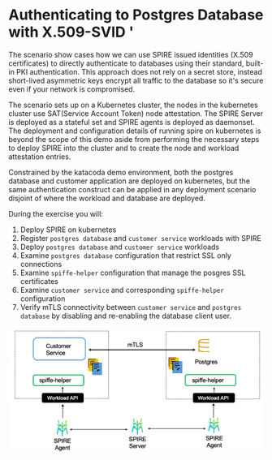# Authenticating to Postgres Database with X.509-SVID '
The scenario show cases how we can use SPIRE issued identities (X.509 certificates) to directly authenticate to databases using their standard, built-in PKI authentication. 
This approach does not rely on a secret store, instead short-lived asymmetric keys encrypt all traffic to the database so it's secure even if your network is compromised. 

The scenario sets up on a Kubernetes cluster, the nodes in the kubernetes cluster use SAT(Service Account Token) node attestation.
The SPIRE Server is deployed as a stateful set and SPIRE agents is deployed as daemonset. 
The deployment and configuration details of running spire on kubernetes is beyond the scope of this demo aside from performing the
necessary steps to deploy SPIRE into the cluster and to create the node and workload attestation entries.

Constrained by the katacoda demo environment, both the postgres database and customer application are deployed on kubernetes, but the same authentication construct can be applied in any deployment scenario disjoint of where the workload and database are deployed.

During the exercise you will: 
1. Deploy SPIRE on kubernetes
2. Register `postgres database` and `customer service` workloads with SPIRE
3. Deploy `postgres database` and `customer service` workloads 
4. Examine `postgres database` configuration that restrict SSL only connections
5. Examine `spiffe-helper` configuration that manage the posgres SSL certificates 
6. Examine `customer service` and corresponding `spiffe-helper` configuration
7. Verify mTLS connectivity between `customer service` and `postgres database` by disabling and re-enabling the database client user.


![Scenario diagram](assets/scenario-diagram.png)
